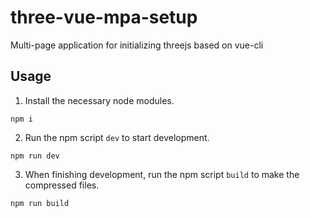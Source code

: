 # three-vue-mpa-setup

Multi-page application for initializing threejs based on vue-cli


## Usage

1. Install the necessary node modules.

```
npm i
```

2. Run the npm script `dev` to start development.

```
npm run dev
```

3. When finishing development, run the npm script `build` to make the compressed files.

```
npm run build
```